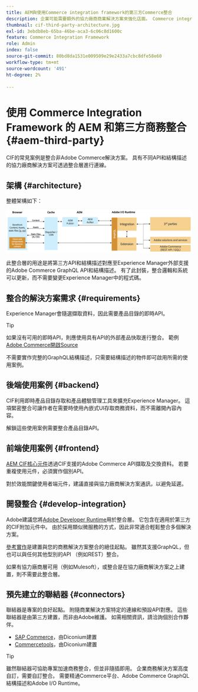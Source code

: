 ```yaml
---
title: AEM與使用Commerce integration framework的第三方Commerce整合
description: 企業可能需要額外的協力廠商商業解決方案來強化店面。 Commerce integration framework (CIF)可用於這類整合案例，以使用I/O Runtime將協力廠商商務解決方案連線至Adobe Experience Manager。
thumbnail: cif-third-party-architecture.jpg
exl-id: 3ebdb8eb-65ba-46be-aca3-6c06c8d1600c
feature: Commerce Integration Framework
role: Admin
index: false
source-git-commit: 80bd8da1531e009509e29e2433a7cbc8dfe58e60
workflow-type: tm+mt
source-wordcount: '491'
ht-degree: 2%

---
```



# 使用 Commerce Integration Framework 的 AEM 和第三方商務整合 {#aem-third-party}

CIF的常見案例是整合非Adobe Commerce解決方案。 具有不同API和結構描述的協力廠商解決方案可透過整合層進行連線。

## 架構 {#architecture}

整體架構如下：

![AEM非Magento/協力廠商架構概述](../assets/AEM_nonMagento_Architecture.png)

此整合層的用途是將第三方API和結構描述對應至Experience Manager外部支援的Adobe Commerce GraphQL API和結構描述。 有了此封裝，整合邏輯和系統可以更新，而不需要變更Experience Manager中的程式碼。

## 整合的解決方案需求 {#requirements}

Experience Manager會隨選擷取資料，因此需要產品目錄的即時API。

>[!TIP]
>
>如果沒有可用的即時API，則應使用具有API的外部產品快取進行整合。 範例[Adobe Commerce開啟Source](https://business.adobe.com/products/magento/open-source.html)

不需要實作完整的GraphQL結構描述，只需要結構描述的物件即可啟用所需的使用案例。

## 後端使用案例 {#backend}

CIF利用即時產品目錄存取和產品體驗管理工具來擴充Experience Manager。 這項緊密整合可讓作者在需要時使用內嵌式UI存取商務資料，而不需離開內容內容。

解鎖這些使用案例需要整合產品目錄API。

## 前端使用案例 {#frontend}

[AEM CIF核心元件](https://github.com/adobe/aem-core-cif-components)透過CIF支援的Adobe Commerce API擷取及交換資料。 若要重複使用元件，必須實作個別API。

對於效能關鍵使用者端元件，建議直接與協力廠商解決方案通訊，以避免延遲。

## 開發整合 {#develop-integration}

Adobe建議您將[Adobe Developer Runtime](https://developer.adobe.com/runtime/)用於整合層。 它包含在適用於第三方的CIF附加元件中。 由於採用類似微服務的方式，因此非常適合輕鬆整合多個解決方案。

[參考實作](https://github.com/adobe/commerce-cif-graphql-integration-reference)是建置與您的商務解決方案整合的絕佳起點。 雖然其支援GraphQL，但也可以與任何其他型別的API （例如REST）整合。

如果有協力廠商層可用（例如Mulesoft），或整合是在協力廠商解決方案之上建置，則不需要此整合層。

## 預先建立的聯結器 {#connectors}

聯結器是專案的良好起點。 附隨商業解決方案特定的連線和預設API對應。 這些聯結器是由第三方建置，而非由Adobe維護。 如需相關資訊，請洽詢個別合作夥伴。

* [SAP Commerce](https://github.com/diconium/commerce-cif-graphql-integration-hybris)，由Diconium建置
* [Commercetools](https://github.com/diconium/commerce-cif-graphql-integration-commercetool)，由Diconium建置

>[!TIP]
>
>雖然聯結器可協助專案加速商務整合，但並非隨插即用。 企業商務解決方案高度自訂，需要自訂整合。 需要精通Commerce平台、Adobe Commerce GraphQL結構描述和Adobe I/O Runtime。
